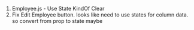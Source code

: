 1. Employee.js - Use State KindOf Clear
2. Fix Edit Employee button. looks like need to use states for column data. so convert from prop to state maybe